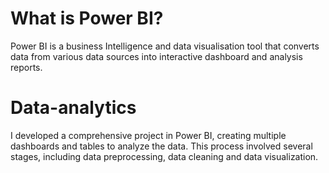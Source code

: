 # What is Power BI?
Power BI is a business Intelligence and data visualisation tool that converts data from various data sources into interactive dashboard and analysis reports.

# Data-analytics
I developed a comprehensive project in Power BI, creating multiple dashboards and tables to analyze the data. This process involved several stages, including data preprocessing, data cleaning and data visualization.
